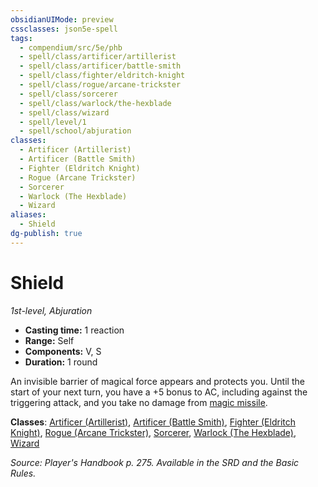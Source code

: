 ```yaml
---
obsidianUIMode: preview
cssclasses: json5e-spell
tags:
  - compendium/src/5e/phb
  - spell/class/artificer/artillerist
  - spell/class/artificer/battle-smith
  - spell/class/fighter/eldritch-knight
  - spell/class/rogue/arcane-trickster
  - spell/class/sorcerer
  - spell/class/warlock/the-hexblade
  - spell/class/wizard
  - spell/level/1
  - spell/school/abjuration
classes:
  - Artificer (Artillerist)
  - Artificer (Battle Smith)
  - Fighter (Eldritch Knight)
  - Rogue (Arcane Trickster)
  - Sorcerer
  - Warlock (The Hexblade)
  - Wizard
aliases:
  - Shield
dg-publish: true
---
```

# Shield
*1st-level, Abjuration*  

- **Casting time:** 1 reaction
- **Range:** Self
- **Components:** V, S
- **Duration:** 1 round

An invisible barrier of magical force appears and protects you. Until the start of your next turn, you have a +5 bonus to AC, including against the triggering attack, and you take no damage from [magic missile](/Admin/CLI/spells/magic-missile.md).

**Classes**: [Artificer (Artillerist)](/Admin/CLI/classes/artificer-artillerist-tce.md), [Artificer (Battle Smith)](/Admin/CLI/classes/artificer-battle-smith-tce.md), [Fighter (Eldritch Knight)](/Admin/CLI/classes/fighter-eldritch-knight.md), [Rogue (Arcane Trickster)](/Admin/CLI/classes/rogue-arcane-trickster.md), [Sorcerer](/Admin/CLI/classes/sorcerer.md), [Warlock (The Hexblade)](/Admin/CLI/classes/warlock-the-hexblade-xge.md), [Wizard](/Admin/CLI/classes/wizard.md)

*Source: Player's Handbook p. 275. Available in the SRD and the Basic Rules.*